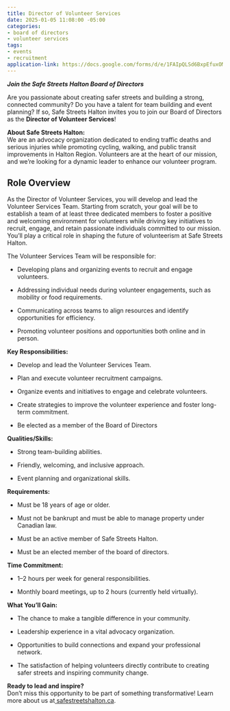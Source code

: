 ```yaml
---
title: Director of Volunteer Services
date: 2025-01-05 11:08:00 -05:00
categories:
- board of directors
- volunteer services
tags: 
- events
- recruitment
application-link: https://docs.google.com/forms/d/e/1FAIpQLSd6BxpEfuxOMB_EYOWDUT98IGKdUw0mYjdWiBDpBnzdZ9RTCQ/viewform?usp=dialog
---
```


***Join the Safe Streets Halton Board of Directors***

Are you passionate about creating safer streets and building a strong, connected community? Do you have a talent for team building and event planning? If so, Safe Streets Halton invites you to join our Board of Directors as the **Director of Volunteer Services**!

**About Safe Streets Halton:**\
We are an advocacy organization dedicated to ending traffic deaths and serious injuries while promoting cycling, walking, and public transit improvements in Halton Region. Volunteers are at the heart of our mission, and we’re looking for a dynamic leader to enhance our volunteer program.

## Role Overview
As the Director of Volunteer Services, you will develop and lead the Volunteer Services Team. Starting from scratch, your goal will be to establish a team of at least three dedicated members to foster a positive and welcoming environment for volunteers while driving key initiatives to recruit, engage, and retain passionate individuals committed to our mission. You’ll play a critical role in shaping the future of volunteerism at Safe Streets Halton.

The Volunteer Services Team will be responsible for:

* Developing plans and organizing events to recruit and engage volunteers.

* Addressing individual needs during volunteer engagements, such as mobility or food requirements.

* Communicating across teams to align resources and identify opportunities for efficiency.

* Promoting volunteer positions and opportunities both online and in person.

**Key Responsibilities:**

* Develop and lead the Volunteer Services Team.

* Plan and execute volunteer recruitment campaigns.

* Organize events and initiatives to engage and celebrate volunteers.

* Create strategies to improve the volunteer experience and foster long-term commitment.

* Be elected as a member of the Board of Directors

**Qualities/Skills:**

* Strong team-building abilities.

* Friendly, welcoming, and inclusive approach.

* Event planning and organizational skills.

**Requirements:**

* Must be 18 years of age or older.

* Must not be bankrupt and must be able to manage property under Canadian law.

* Must be an active member of Safe Streets Halton.

* Must be an elected member of the board of directors.

**Time Commitment:**

* 1–2 hours per week for general responsibilities.

* Monthly board meetings, up to 2 hours (currently held virtually).

**What You’ll Gain:**

* The chance to make a tangible difference in your community.

* Leadership experience in a vital advocacy organization.

* Opportunities to build connections and expand your professional network.

* The satisfaction of helping volunteers directly contribute to creating safer streets and inspiring community change.

**Ready to lead and inspire?**\
Don’t miss this opportunity to be part of something transformative! Learn more about us at[ safestreetshalton.ca](https://safestreetshalton.ca).